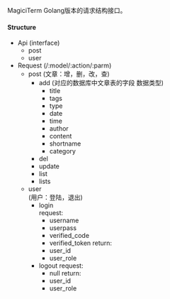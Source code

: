 MagiciTerm Golang版本的请求结构接口。  

#### Structure

* Api (interface) 
    * post
    * user
* Request
    (/:model/:action/:parm)
    * post
        (文章：增，删，改，查)
        * add (对应的数据库中文章表的字段 数据类型)
            * title
            * tags 
            * type
            * date
            * time 
            * author
            * content
            * shortname
            * category
        * del
        * update
        * list
        * lists        
    * user     
        (用户：登陆，退出)    
        * login    
            request:
            * username
            * userpass
            * verified_code
            * verified_token
            return:
            * user_id
            * user_role
        * logout
            request:
            * null
            return:  
            * user_id
            * user_role 